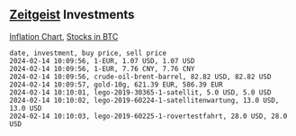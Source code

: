 ## [Zeitgeist](index.html) Investments

[Inflation Chart](https://inflationchart.com),
[Stocks in BTC](https://stonksinbtc.xyz/)

```
date, investment, buy price, sell price
2024-02-14 10:09:56, 1-EUR, 1.07 USD, 1.07 USD
2024-02-14 10:09:56, 1-EUR, 7.76 CNY, 7.76 CNY
2024-02-14 10:09:56, crude-oil-brent-barrel, 82.82 USD, 82.82 USD
2024-02-14 10:09:57, gold-10g, 621.39 EUR, 586.39 EUR
2024-02-14 10:10:01, lego-2019-30365-1-satellit, 5.0 USD, 5.0 USD
2024-02-14 10:10:02, lego-2019-60224-1-satellitenwartung, 13.0 USD, 13.0 USD
2024-02-14 10:10:03, lego-2019-60225-1-rovertestfahrt, 28.0 USD, 28.0 USD
```
